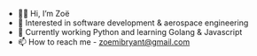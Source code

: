 - 👋🏾 Hi, I’m Zoë
- 👀 Interested in software development & aerospace engineering
- 🌱 Currently working Python and learning Golang & Javascript
- 📫 How to reach me - zoemibryant@gmail.com

<!---
zoe-jpeg/zoe-jpeg is a ✨ special ✨ repository because its `README.md` (this file) appears on your GitHub profile.
You can click the Preview link to take a look at your changes.
--->
